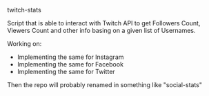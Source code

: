 twitch-stats

Script that is able to interact with Twitch API to get Followers Count, Viewers Count and other info basing on a given list of Usernames.

Working on:
- Implementing the same for Instagram
- Implementing the same for Facebook
- Implementing the same for Twitter
  
Then the repo will probably renamed in something like "social-stats"
